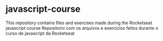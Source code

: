 # javascript-course
This repository contains files and exercises made during the Rocketseat javascript course 
Repositorio com os arquivos e exercicios feitos durante o curso de javascript da Rocketseat
